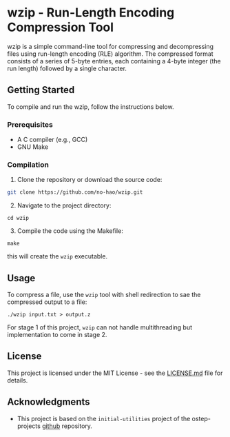 # wzip - Run-Length Encoding Compression Tool

wzip is a simple command-line tool for compressing and decompressing files using run-length encoding (RLE) algorithm. The compressed format consists of a series of 5-byte entries, each containing a 4-byte integer (the run length) followed by a single character.

## Getting Started

To compile and run the wzip, follow the instructions below.

### Prerequisites

- A C compiler (e.g., GCC)
- GNU Make

### Compilation

1. Clone the repository or download the source code:

```bash
git clone https://github.com/no-hao/wzip.git
```
2. Navigate to the project directory:
```
cd wzip
```

3. Compile the code using the Makefile:
```
make
```

this will create the `wzip` executable.


## Usage

To compress a file, use the `wzip` tool with shell redirection to sae the compressed output to a file:
```
./wzip input.txt > output.z
```

For stage 1 of this project, `wzip` can not handle multithreading but implementation to come in stage 2.


## License

This project is licensed under the MIT License - see the [LICENSE.md](LICENSE.md) file for details.

## Acknowledgments

- This project is based on the `initial-utilities` project of the ostep-projects [github](https://github.com/remzi-arpacidusseau/ostep-projects/tree/master/initial-utilities) repository. 
